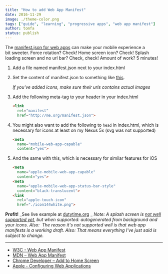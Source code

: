 ```yaml
---
title: "How to add Web App Manifest"
date: 2016-11-29
image: ./theme-color.png
tags: ["guide", "learning", "progressive apps", "web app manifest"]
author: tomfa
status: publish
---
```


The [manifest.json for web apps](https://developer.mozilla.org/en-US/docs/Web/Manifest) can make your mobile experience a bit sweeter. Force rotation? Check! Home screen icon? Check! Splash loading screen and no url bar? Check, check! Amount of work? 5 minutes!

1.  Add a file named manifest.json next to your index.html
2.  Set the content of manifest.json to something like [this](https://gist.github.com/tomfa/0dabc8f36ae5c9e10ee48c40f5e17a56).
    
    _If you've added icons, make sure their urls contains actual images_

3.  Add the following meta-tag to your header in your index.html 
    
    ```html
    <link 
      rel="manifest" 
      href="http://me.org/manifest.json">
    ```

4.  You might also want to add the following to `head` in index.html, which is necessary for icons at least on my Nexus 5x (svg was not supported) 
    
    ```html
    <meta 
      name="mobile-web-app-capable" 
      content="yes">
    ```

5.  And the same with this, which is necessary for similar features for iOS
    
    ```html
    <meta 
      name="apple-mobile-web-app-capable" 
      content="yes">
    <meta 
      name="apple-mobile-web-app-status-bar-style" 
      content="black-translucent">
    <link 
      rel="apple-touch-icon" 
      href="./icon144white.png">
    ```
    

**Profit!** _See live example at [dutytime.org](https://dutytime.org/) _ _Note: A splash screen is [not well supported yet](https://developer.mozilla.org/en-US/docs/Web/Manifest#Splash_screens), but when supported: autogenerated from background and your icons. Also:  The reason it's not supported well is that web app manifests is a working draft. Also: That means everything I've just said is subject to change._

* * *

*   [W3C - Web App Manifest](https://www.w3.org/TR/appmanifest/)
*   [MDN – Web App Manifest](https://developer.mozilla.org/en-US/docs/Web/Manifest)
*   [Chrome Developer – Add to Home Screen](https://developer.chrome.com/multidevice/android/installtohomescreen)
*   [Apple - Configuring Web Applications](https://developer.apple.com/library/content/documentation/AppleApplications/Reference/SafariWebContent/ConfiguringWebApplications/ConfiguringWebApplications.html)
